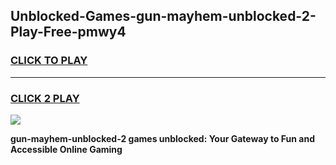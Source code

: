 
## Unblocked-Games-gun-mayhem-unblocked-2-Play-Free-pmwy4
<h3>
<a href="https://premium76.site?title=gun-mayhem-unblocked-2&ref=23A">CLICK TO PLAY</a></h3>
<hr>

<h3>
<a href="https://premium76.site?title=gun-mayhem-unblocked-2&ref=23A">CLICK 2 PLAY</a>
  
</h3>

<a href="https://premium76.site?title=gun-mayhem-unblocked-2&ref=23A"><img src="https://clearcache.store/games.png"></a>


**gun-mayhem-unblocked-2 games unblocked: Your Gateway to Fun and Accessible Online Gaming**
